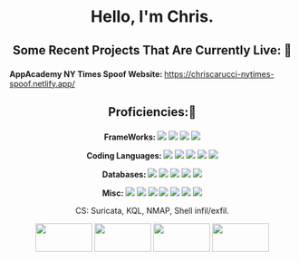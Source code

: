 # <p align="center">Hello, I'm Chris. </p>


## <p align="center">Some Recent Projects That Are Currently Live: 👀</p>

<strong>AppAcademy NY Times Spoof Website: </strong> https://chriscarucci-nytimes-spoof.netlify.app/



## <p align="center">Proficiencies:🥇  </p>

<p align="center">
<strong>FrameWorks:   </strong>
<img src="https://img.shields.io/badge/Django-092E20.svg?style=for-the-badge&logo=Django&logoColor=white">
<img src="https://img.shields.io/badge/Express-000000.svg?style=for-the-badge&logo=Express&logoColor=white">
<img src="https://img.shields.io/badge/React-61DAFB.svg?style=for-the-badge&logo=React&logoColor=black">
<img src="https://img.shields.io/badge/Node.js-339933.svg?style=for-the-badge&logo=nodedotjs&logoColor=white">
</p>
<p align="center">
<strong>Coding Languages:   </strong>
<img src="https://img.shields.io/badge/JavaScript-F7DF1E.svg?style=for-the-badge&logo=JavaScript&logoColor=black">
<img src="https://img.shields.io/badge/Python-3776AB.svg?style=for-the-badge&logo=Python&logoColor=white">
<img src="https://img.shields.io/badge/CSS3-1572B6.svg?style=for-the-badge&logo=CSS3&logoColor=white">
<img src="https://img.shields.io/badge/HTML5-E34F26.svg?style=for-the-badge&logo=HTML5&logoColor=white">
<img src="https://img.shields.io/badge/GNU%20Bash-4EAA25.svg?style=for-the-badge&logo=GNU-Bash&logoColor=white">

</p>
<p align="center">
<strong>Databases:    </strong>
<img src="https://img.shields.io/badge/Sequelize-52B0E7.svg?style=for-the-badge&logo=Sequelize&logoColor=white">
<img src="https://img.shields.io/badge/SQLite-003B57.svg?style=for-the-badge&logo=SQLite&logoColor=white">
<img src="https://img.shields.io/badge/MySQL-4479A1.svg?style=for-the-badge&logo=MySQL&logoColor=white">
<img src="https://img.shields.io/badge/PostgreSQL-4169E1.svg?style=for-the-badge&logo=PostgreSQL&logoColor=white">
<img src="https://img.shields.io/badge/MongoDB-000000.svg?style=for-the-badge&logo=MongoDb&logoColor=darkgreen">
</p>
<p align="center">
<strong>Misc:     </strong>
<img src="https://img.shields.io/badge/Visual%20Studio%20Code-007ACC.svg?style=for-the-badge&logo=Visual-Studio-Code&logoColor=white">
<img src="https://img.shields.io/badge/VMware-607078.svg?style=for-the-badge&logo=VMware&logoColor=white">
<img src="https://img.shields.io/badge/Heroku-430098.svg?style=for-the-badge&logo=Heroku&logoColor=white">
<img src="https://img.shields.io/badge/Linux-FCC624.svg?style=for-the-badge&logo=Linux&logoColor=black">
<img src="https://img.shields.io/badge/Windows%2011-0078D4.svg?style=for-the-badge&logo=Windows-11&logoColor=white">
<img src="https://img.shields.io/badge/Cloudinary-0827F5.svg?style=for-the-badge">
  <img src="https://camo.githubusercontent.com/c5135c484e53a6aaad4e096fdf0c7ffde40fb6cc1530ea4cd16878de5b5adae0/68747470733a2f2f696d672e736869656c64732e696f2f62616467652f4d6174657269616c25323055692d3030374646463f7374796c653d666f722d7468652d6261646765266c6f676f3d6d7569266c6f676f436f6c6f723d7768697465">
</p>
<p align="center">
CS: Suricata, KQL, NMAP, Shell infil/exfil.
</p>

<p align="center">
<img src="https://wazuh.com/uploads/2016/04/wazuh-standard-featured-picture.png" width = "100" height = "50">
<img src="https://tse4.mm.bing.net/th/id/OIP.TrMO9E4_36gDgQiIsTJCqAHaDg?rs=1&pid=ImgDetMain" width = "100" height = "50">
<img src="https://www.datocms-assets.com/104397/1710826273-metasploit-framework-the-ultimate-guide-for-2024.png?auto=format" width = "100" height = "50">
<img src="https://tse4.mm.bing.net/th/id/OIP.4UAs_FrX-UK5ON18lpXGPQHaEE?w=800&h=440&rs=1&pid=ImgDetMain" width = "100" height = "50">
</p>

